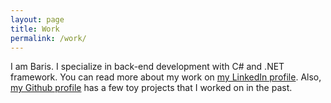 ```yaml
---
layout: page
title: Work
permalink: /work/
---
```


I am Baris. I specialize in back-end development with C# and .NET framework. You can read more about my work on [my LinkedIn profile](https://www.linkedin.com/in/dbarisakkurt/). Also, [my Github profile](https://github.com/dbarisakkurt) has a few toy projects that I worked on in the past.